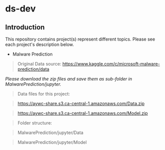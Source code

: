 # ds-dev
## Introduction
This repository contains project(s) represent different topics. Please see each project's description below. 

- Malware Prediction
> Original Data source: https://www.kaggle.com/c/microsoft-malware-prediction/data

*Please download the zip files and save them as sub-folder in MalwarePrediction/jupyter.*

> Data files for this project:

> https://aywc-share.s3.ca-central-1.amazonaws.com/Data.zip

> https://aywc-share.s3.ca-central-1.amazonaws.com/Model.zip

> Folder structure:

> MalwarePrediction/jupyter/Data

> MalwarePrediction/jupyter/Model
